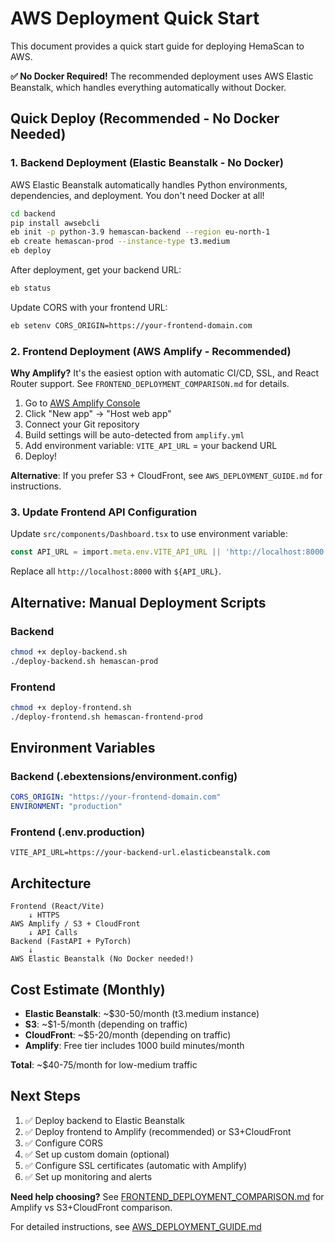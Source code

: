 # AWS Deployment Quick Start

This document provides a quick start guide for deploying HemaScan to AWS.

**✅ No Docker Required!** The recommended deployment uses AWS Elastic Beanstalk, which handles everything automatically without Docker.

## Quick Deploy (Recommended - No Docker Needed)

### 1. Backend Deployment (Elastic Beanstalk - No Docker)

AWS Elastic Beanstalk automatically handles Python environments, dependencies, and deployment. You don't need Docker at all!

```bash
cd backend
pip install awsebcli
eb init -p python-3.9 hemascan-backend --region eu-north-1
eb create hemascan-prod --instance-type t3.medium
eb deploy
```

After deployment, get your backend URL:
```bash
eb status
```

Update CORS with your frontend URL:
```bash
eb setenv CORS_ORIGIN=https://your-frontend-domain.com
```

### 2. Frontend Deployment (AWS Amplify - Recommended)

**Why Amplify?** It's the easiest option with automatic CI/CD, SSL, and React Router support. See `FRONTEND_DEPLOYMENT_COMPARISON.md` for details.

1. Go to [AWS Amplify Console](https://console.aws.amazon.com/amplify/)
2. Click "New app" → "Host web app"
3. Connect your Git repository
4. Build settings will be auto-detected from `amplify.yml`
5. Add environment variable: `VITE_API_URL` = your backend URL
6. Deploy!

**Alternative**: If you prefer S3 + CloudFront, see `AWS_DEPLOYMENT_GUIDE.md` for instructions.

### 3. Update Frontend API Configuration

Update `src/components/Dashboard.tsx` to use environment variable:

```typescript
const API_URL = import.meta.env.VITE_API_URL || 'http://localhost:8000';
```

Replace all `http://localhost:8000` with `${API_URL}`.

## Alternative: Manual Deployment Scripts

### Backend
```bash
chmod +x deploy-backend.sh
./deploy-backend.sh hemascan-prod
```

### Frontend
```bash
chmod +x deploy-frontend.sh
./deploy-frontend.sh hemascan-frontend-prod
```

## Environment Variables

### Backend (.ebextensions/environment.config)
```yaml
CORS_ORIGIN: "https://your-frontend-domain.com"
ENVIRONMENT: "production"
```

### Frontend (.env.production)
```env
VITE_API_URL=https://your-backend-url.elasticbeanstalk.com
```

## Architecture

```
Frontend (React/Vite)
    ↓ HTTPS
AWS Amplify / S3 + CloudFront
    ↓ API Calls
Backend (FastAPI + PyTorch)
    ↓
AWS Elastic Beanstalk (No Docker needed!)
```


## Cost Estimate (Monthly)

- **Elastic Beanstalk**: ~$30-50/month (t3.medium instance)
- **S3**: ~$1-5/month (depending on traffic)
- **CloudFront**: ~$5-20/month (depending on traffic)
- **Amplify**: Free tier includes 1000 build minutes/month

**Total**: ~$40-75/month for low-medium traffic

## Next Steps

1. ✅ Deploy backend to Elastic Beanstalk
2. ✅ Deploy frontend to Amplify (recommended) or S3+CloudFront
3. ✅ Configure CORS
4. ✅ Set up custom domain (optional)
5. ✅ Configure SSL certificates (automatic with Amplify)
6. ✅ Set up monitoring and alerts

**Need help choosing?** See [FRONTEND_DEPLOYMENT_COMPARISON.md](./FRONTEND_DEPLOYMENT_COMPARISON.md) for Amplify vs S3+CloudFront comparison.

For detailed instructions, see [AWS_DEPLOYMENT_GUIDE.md](./AWS_DEPLOYMENT_GUIDE.md)

